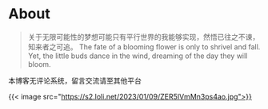 # About


> 关于无限可能性的梦想可能只有平行世界的我能够实现，然悟已往之不谏，知来者之可追。
> The fate of a blooming flower is only to shrivel and fall.
Yet, the little buds dance in the wind, dreaming of the day they will bloom.



本博客无评论系统，留言交流请至其他平台



{{< image src="https://s2.loli.net/2023/01/09/ZER5IVmMn3ps4ao.jpg">}}


